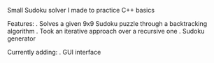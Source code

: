 Small Sudoku solver I made to practice C++ basics

Features:
. Solves a given 9x9 Sudoku puzzle through a backtracking algorithm
. Took an iterative approach over a recursive one
. Sudoku generator
	

Currently adding:
. GUI interface


